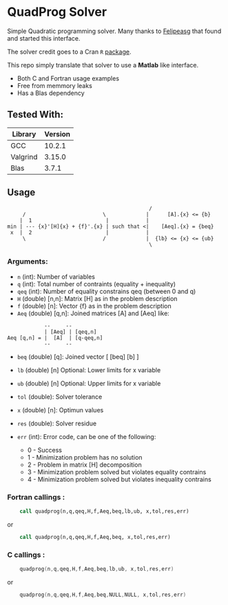 # QuadProg Solver
Simple Quadratic programming solver. Many thanks to [Felipeasg](https://github.com/Felipeasg) that found and started this interface.

The solver credit goes to a Cran `R` [package](https://github.com/cran/quadprog).

This repo simply translate that solver to use a **Matlab** like interface.
* Both C and Fortran usage examples
* Free from memmory leaks
* Has a Blas dependency

## Tested With:
| Library  | Version  |
| -------- | -------- |
| GCC      | 10.2.1   |
| Valgrind | 3.15.0   |
| Blas     | 3.7.1    |

## Usage
```
                                              /
     /                         \             |      [A].{x} <= {b}
    |  1                        |            |
min | --- {x}'[H]{x} + {f}'.{x} | such that <|    [Aeq].{x} = {beq}
 x  |  2                        |            |
     \                         /             |  {lb} <= {x} <= {ub}
                                              \
```
### Arguments:
* `n` (int): Number of variables
* `q` (int): Total number of contraints (equality + inequality)
* `qeq` (int): Number of equality constrains qeq (between 0 and q)
* `H` (double) [n,n]: Matrix [H] as in the problem description  
* `f` (double) [n]: Vector {f} as in the problem description
* `Aeq` (double) [q,n]: Joined matrices [A] and [Aeq] like:
```
            --     --
            | [Aeq] | [qeq,n]
Aeq [q,n] = |  [A]  | [q-qeq,n]
            --     --
```
* `beq` (double) [q]: Joined vector [ [beq] [b] ]
* `lb` (double) [n] Optional: Lower limits for x variable
* `ub` (double) [n] Optional: Upper limits for x variable
* `tol` (double): Solver tolerance

* `x` (double) [n]: Optimun values
* `res` (double): Solver residue
* `err` (int): Error code, can be one of the following:
  * 0 - Success
  * 1 - Minimization problem has no solution
  * 2 - Problem in matrix [H] decomposition
  * 3 - Minimization problem solved but violates equality contrains
  * 4 - Minimization problem solved but violates inequality contrains

### Fortran callings :
```fortran
    call quadprog(n,q,qeq,H,f,Aeq,beq,lb,ub, x,tol,res,err)
```
or
```fortran
    call quadprog(n,q,qeq,H,f,Aeq,beq, x,tol,res,err)
```

### C callings :
```c
    quadprog(n,q,qeq,H,f,Aeq,beq,lb,ub, x,tol,res,err)
```
or
```c
    quadprog(n,q,qeq,H,f,Aeq,beq,NULL,NULL, x,tol,res,err)
```

